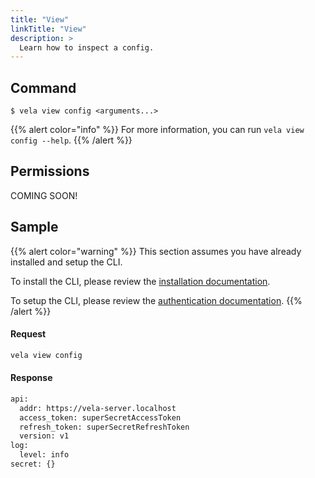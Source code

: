```yaml
---
title: "View"
linkTitle: "View"
description: >
  Learn how to inspect a config.
---
```


## Command

```
$ vela view config <arguments...>
```

{{% alert color="info" %}}
For more information, you can run `vela view config --help`.
{{% /alert %}}

## Permissions

COMING SOON!

## Sample

{{% alert color="warning" %}}
This section assumes you have already installed and setup the CLI.

To install the CLI, please review the [installation documentation](/docs/reference/cli/install/).

To setup the CLI, please review the [authentication documentation](/docs/reference/cli/authentication/).
{{% /alert %}}

#### Request

```sh
vela view config
```

#### Response

```sh
api:
  addr: https://vela-server.localhost
  access_token: superSecretAccessToken
  refresh_token: superSecretRefreshToken
  version: v1
log:
  level: info
secret: {}
```
